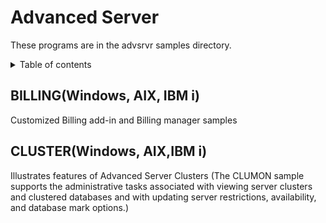 # Advanced Server

These programs are in the advsrvr samples directory.

<details close markdown="block">
  <summary>
    Table of contents
  </summary>
  {: .text-delta }
1. TOC
{:toc}
</details>

## BILLING(Windows, AIX, IBM i)
Customized Billing add-in and Billing manager samples

## CLUSTER(Windows, AIX,IBM i)
Illustrates features of Advanced Server Clusters
(The CLUMON sample supports the administrative tasks associated with viewing server clusters and clustered databases and with updating server restrictions, availability, and database mark options.)